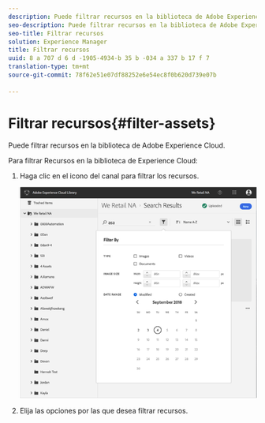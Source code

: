 ```yaml
---
description: Puede filtrar recursos en la biblioteca de Adobe Experience Cloud.
seo-description: Puede filtrar recursos en la biblioteca de Adobe Experience Cloud.
seo-title: Filtrar recursos
solution: Experience Manager
title: Filtrar recursos
uuid: 8 a 707 d 6 d -1905-4934-b 35 b -034 a 337 b 17 f 7
translation-type: tm+mt
source-git-commit: 78f62e51e07df88252e6e54ec8f0b620d739e07b

---
```



# Filtrar recursos{#filter-assets}

Puede filtrar recursos en la biblioteca de Adobe Experience Cloud.

Para filtrar Recursos en la biblioteca de Experience Cloud:

1. Haga clic en el icono del canal para filtrar los recursos.

   ![](assets/library_filter_assets.png)

1. Elija las opciones por las que desea filtrar recursos.

